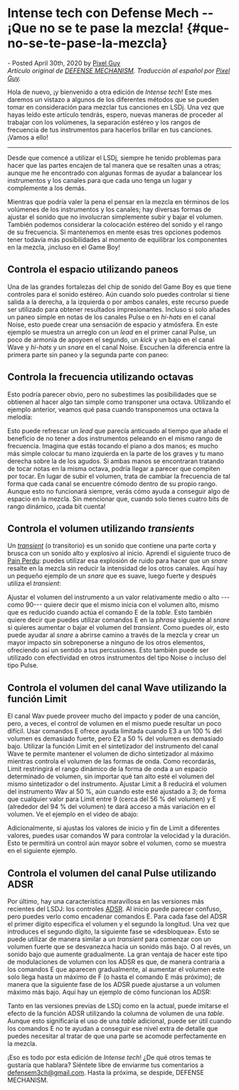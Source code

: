 Intense tech con Defense Mech -- ¡Que no se te pase la mezcla! {#que-no-se-te-pase-la-mezcla}
==============================================================

\- Posted April 30th, 2020 by [Pixel
Guy](https://apixelguy.com "Posts by Pixel Guy")\
*Artículo original de [DEFENSE MECHANISM](lets-mix-it-up-and-down.html).
Traducción al español por* [*Pixel Guy*](https://apixelguy.com)*.*

Hola de nuevo, ¡y bienvenido a otra edición de *Intense tech*! Este mes
daremos un vistazo a algunos de los diferentes métodos que se pueden
tomar en consideración para mezclar tus canciones en LSDj. Una vez que
hayas leído este artículo tendrás, espero, nuevas maneras de proceder al
trabajar con los volúmenes, la separación estéreo y los rangos de
frecuencia de tus instrumentos para hacerlos brillar en tus canciones.
¡Vamos a ello!

------------------------------------------------------------------------

Desde que comencé a utilizar el LSDj, siempre he tenido problemas para
hacer que las partes encajen de tal manera que se resalten unas a otras;
aunque me he encontrado con algunas formas de ayudar a balancear los
instrumentos y los canales para que cada uno tenga un lugar y
complemente a los demás.

Mientras que podría valer la pena el pensar en la mezcla en términos de
los volúmenes de los instrumentos y los canales; hay diversas formas de
ajustar el sonido que no involucran simplemente subir y bajar el
volumen. También podemos considerar la colocación estéreo del sonido y
el rango de su frecuencia. Si mantenemos en mente esas tres opciones
podemos tener todavía más posibilidades al momento de equilibrar los
componentes en la mezcla, ¡incluso en el Game Boy!

Controla el espacio utilizando paneos
-------------------------------------

Una de las grandes fortalezas del chip de sonido del Game Boy es que
tiene controles para el sonido estéreo. Aún cuando solo puedes controlar
si tiene salida a la derecha, a la izquierda o por ambos canales, este
recurso puede ser utilizado para obtener resultados impresionantes.
Incluso si solo añades un paneo simple en notas de los canales Pulse o
en *hi-hats* en el canal Noise, esto puede crear una sensación de
espacio y atmósfera. En este ejemplo se muestra un arreglo con un *lead*
en el primer canal Pulse, un poco de armonía de apoyoen el segundo, un
*kick* y un bajo en el canal Wave y *hi-hats* y un *snare* en el canal
Noise. Escuchen la diferencia entre la primera parte sin paneo y la
segunda parte con paneo:

Controla la frecuencia utilizando octavas
-----------------------------------------

Esto podría parecer obvio, pero no subestimes las posibilidades que se
obtienen al hacer algo tan simple como transponer una octava. Utilizando
el ejemplo anterior, veamos qué pasa cuando transponemos una octava la
melodía:

Esto puede refrescar un *lead* que parecía anticuado al tiempo que añade
el beneficio de no tener a dos instrumentos peleando en el mismo rango
de frecuencia. Imagina que estás tocando el piano a dos manos; es mucho
más simple colocar tu mano izquierda en la parte de los graves y tu mano
derecha sobre la de los agudos. Si ambas manos se encontraran tratando
de tocar notas en la misma octava, podría llegar a parecer que compiten
por tocar. En lugar de subir el volumen, trata de cambiar la frecuencia
de tal forma que cada canal se encuentre cómodo dentro de su propio
rango. Aunque esto no funcionará siempre, verás cómo ayuda a conseguir
algo de espacio en la mezcla. Sin mencionar que, cuando solo tienes
cuatro bits de rango dinámico, ¡cada bit cuenta!

Controla el volumen utilizando *transients*
-------------------------------------------

Un *[transient](https://en.wikipedia.org/wiki/Transient_(acoustics))* (o
transitorio) es un sonido que contiene una parte corta y brusca con un
sonido alto y explosivo al inicio. Aprendí el siguiente truco de [Pain
Perdu](https://soundcloud.com/pain-perdu): puedes utilizar esa explosión
de ruido para hacer que un *snare* resalte en la mezcla sin reducir la
intensidad de los otros canales. Aquí hay un pequeño ejemplo de un
*snare* que es suave, luego fuerte y después utiliza el *transient*:

Ajustar el volumen del instrumento a un valor relativamente medio o alto
---como 90--- quiere decir que el mismo inicia con el volumen alto,
mismo que es reducido cuando actúa el comando E de la *table*. Esto
también quiere decir que puedes utilizar comandos E en la *phrase*
siguiente al *snare* si quieres aumentar o bajar el volumen del
*transient*. Como puedes oír, esto puede ayudar al *snare* a abrirse
camino a través de la mezcla y crear un mayor impacto sin sobreponerse a
ninguno de los otros elementos, ofreciendo así un sentido a tus
percusiones. Esto también puede ser utilizado con efectividad en otros
instrumentos del tipo Noise o incluso del tipo Pulse.

Controla el volumen del canal Wave utilizando la función Limit
--------------------------------------------------------------

El canal Wav puede proveer mucho del impacto y poder de una canción,
pero, a veces, el control de volumen en el mismo puede resultar un poco
difícil. Usar comandos E ofrece ayuda limitada cuando E3 a un 100 % del
volumen es demasiado fuerte, pero E2 a 50 % del volumen es demasiado
bajo. Utilizar la función Limit en el sintetizador del instrumento del
canal Wave te permite mantener el volumen de dicho sintetizador al
máximo mientras controla el volumen de las formas de onda. Como
recordarás, Limit restringirá el rango dinámico de la forma de onda a un
espacio determinado de volumen, sin importar qué tan alto esté el
volumen del mismo sintetizador o del instrumento. Ajustar Limit a 8
reducirá el volumen del instrumento Wav al 50 %, aún cuando este esté
ajustado a 3; de forma que cualquier valor para Limit entre 9 (cerca del
56 % del volumen) y E (alrededor del 94 % del volumen) te dará acceso a
más variación en el volumen. Ve el ejemplo en el video de abajo:

Adicionalmente, si ajustas los valores de inicio y fin de Limit a
diferentes valores, puedes usar comandos W para controlar la velocidad y
la duración. Esto te permitirá un control aún mayor sobre el volumen,
como se muestra en el siguiente ejemplo.

Controla el volumen del canal Pulse utilizando ADSR
---------------------------------------------------

Por último, hay una característica maravillosa en las versiones más
recientes del LSDJ: los controles
[ADSR](https://es.wikipedia.org/wiki/Envolvente_acústico). Al inicio
puede parecer confuso, pero puedes verlo como encadenar comandos E. Para
cada fase del ADSR el primer dígito especifica el volumen y el segundo
la longitud. Una vez que introduces el segundo dígito, la siguiente fase
se «desbloquea». Esto se puede utilizar de manera similar a un
*transient* para comenzar con un volumen fuerte que se desvanezca hacia
un sonido más bajo. O al revés, un sonido bajo que aumente gradualmente.
La gran ventaja de hacer este tipo de modulaciones de volumen con los
ADSR es que, de manera contraria a los comandos E que aparecen
gradualmente, al aumentar el volumen este solo llega hasta un máximo de
F (o hasta el comando E más próximo); de manera que la siguiente fase de
los ADSR puede ajustarse a un volumen máximo más bajo. Aquí hay un
ejemplo de cómo funcionan los ADSR:

Tanto en las versiones previas de LSDj como en la actual, puede imitarse
el efecto de la función ADSR utilizando la columna de volumen de una
*table*. Aunque esto significaría el uso de una *table* adicional, puede
ser útil cuando los comandos E no te ayudan a conseguir ese nivel extra
de detalle que puedes necesitar al tratar de que una parte se acomode
perfectamente en la mezcla.

¡Eso es todo por esta edición de *Intense tech*! ¿De qué otros temas te
gustaría que hablara? Siéntete libre de enviarme tus comentarios a
<defensem3ch@gmail.com>. Hasta la próxima, se despide, DEFENSE
MECHANISM.
